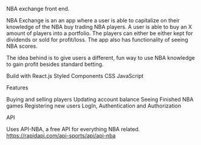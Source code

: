 NBA exchange front end.

NBA Exchange is an an app where a user is able to capitalize on their knowledge of the NBA buy trading NBA players. A user is able to buy an X amount of players into a portfolio. The players can either be either kept for dividends or sold for profit/loss. The app also has functionality of seeing NBA scores.

The idea behind is to give users a different, fun way to use NBA knowledge to gain profit besides standard betting.

Build with
React.js
Styled Components
CSS
JavaScript

Features

Buying and selling players
Updating account balance
Seeing Finished NBA games
Registering new users
LogIn, Authentication and Authorization

API

Uses API-NBA, a free API for everything NBA related.
https://rapidapi.com/api-sports/api/api-nba
